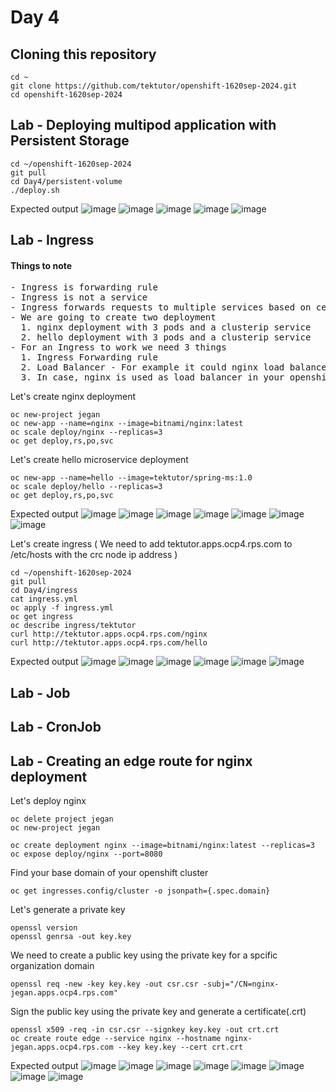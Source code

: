 # Day 4

## Cloning this repository
```
cd ~
git clone https://github.com/tektutor/openshift-1620sep-2024.git
cd openshift-1620sep-2024
```

## Lab - Deploying multipod application with Persistent Storage
```
cd ~/openshift-1620sep-2024
git pull
cd Day4/persistent-volume
./deploy.sh
```

Expected output
![image](https://github.com/user-attachments/assets/501f5c0d-abd7-448c-8a70-e67d269c6669)
![image](https://github.com/user-attachments/assets/f9ffcc92-80dc-4b38-9a8d-4b60f4d6394f)
![image](https://github.com/user-attachments/assets/c85bb351-acae-4535-8be7-24071f560c64)
![image](https://github.com/user-attachments/assets/ae896798-543d-4133-b33f-38fe5de6d0d2)
![image](https://github.com/user-attachments/assets/4880329e-6d10-4226-95a1-cfc01f56a61e)

## Lab - Ingress

#### Things to note
<pre>
- Ingress is forwarding rule
- Ingress is not a service
- Ingress forwards requests to multiple services based on certain rules like url path
- We are going to create two deployment 
  1. nginx deployment with 3 pods and a clusterip service
  2. hello deployment with 3 pods and a clusterip service
- For an Ingress to work we need 3 things
  1. Ingress Forwarding rule
  2. Load Balancer - For example it could nginx load balancer or HAProxy Load Balancer
  3. In case, nginx is used as load balancer in your openshift cluster then, your cluster should have a Nginx Ingress Controller.  Otherwise, you cluster should have a HAProxy Ingress Controller
</pre>

Let's create nginx deployment
```
oc new-project jegan
oc new-app --name=nginx --image=bitnami/nginx:latest
oc scale deploy/nginx --replicas=3
oc get deploy,rs,po,svc
```

Let's create hello microservice deployment
```
oc new-app --name=hello --image=tektutor/spring-ms:1.0
oc scale deploy/hello --replicas=3
oc get deploy,rs,po,svc
```

Expected output
![image](https://github.com/user-attachments/assets/26f218cb-1409-497e-acd6-cede01dbe572)
![image](https://github.com/user-attachments/assets/055a075e-68c9-4c7b-ae94-62d4da8de84e)
![image](https://github.com/user-attachments/assets/28ff4415-a017-48ab-983f-a7d0233b3dc7)
![image](https://github.com/user-attachments/assets/42d97edc-4929-4041-87fc-34f061c296a7)
![image](https://github.com/user-attachments/assets/4e03f5b6-c5ac-42d4-a24c-c54098021dd7)
![image](https://github.com/user-attachments/assets/956df887-d85d-45d4-965f-88cf1c2e6ccf)
![image](https://github.com/user-attachments/assets/ae7c108d-1dab-4f64-8cf3-7822deb75b5c)

Let's create ingress ( We need to add tektutor.apps.ocp4.rps.com to /etc/hosts with the crc node ip address )
```
cd ~/openshift-1620sep-2024
git pull
cd Day4/ingress
cat ingress.yml
oc apply -f ingress.yml
oc get ingress
oc describe ingress/tektutor
curl http://tektutor.apps.ocp4.rps.com/nginx
curl http://tektutor.apps.ocp4.rps.com/hello
```

Expected output
![image](https://github.com/user-attachments/assets/3928efb2-8853-430d-9ae0-583b2159241d)
![image](https://github.com/user-attachments/assets/ccba3603-9aeb-4b1c-bdad-3685088ae602)
![image](https://github.com/user-attachments/assets/f4443737-475c-41c5-9bef-e9e4ac1c37e9)
![image](https://github.com/user-attachments/assets/0fdfc101-6683-4ef6-9c5f-347c91af4148)
![image](https://github.com/user-attachments/assets/5a54ddd5-c064-4302-ae85-fbd83c605a21)
![image](https://github.com/user-attachments/assets/9ca5d60d-d649-4766-90f5-42f316bec604)

## Lab - Job

## Lab - CronJob

## Lab - Creating an edge route for nginx deployment
Let's deploy nginx 
```
oc delete project jegan
oc new-project jegan

oc create deployment nginx --image=bitnami/nginx:latest --replicas=3
oc expose deploy/nginx --port=8080
```

Find your base domain of your openshift cluster
```
oc get ingresses.config/cluster -o jsonpath={.spec.domain}
```

Let's generate a private key
```
openssl version
openssl genrsa -out key.key
```

We need to create a public key using the private key for a spcific organization domain
```
openssl req -new -key key.key -out csr.csr -subj="/CN=nginx-jegan.apps.ocp4.rps.com"
```
Sign the public key using the private key and generate a certificate(.crt)
```
openssl x509 -req -in csr.csr --signkey key.key -out crt.crt
oc create route edge --service nginx --hostname nginx-jegan.apps.ocp4.rps.com --key key.key --cert crt.crt
```

Expected output
![image](https://github.com/user-attachments/assets/c462cb7b-c1e3-427d-86b0-ee1fc0f0215a)
![image](https://github.com/user-attachments/assets/dd561b94-64f4-4969-97bc-1befc160ffde)
![image](https://github.com/user-attachments/assets/983fe2c3-9af6-4abc-a32d-0af591708d1a)
![image](https://github.com/user-attachments/assets/f445c57b-6c93-4000-9e6c-92a042b61b55)
![image](https://github.com/user-attachments/assets/36219510-0cbb-4049-9f1c-8b1cd9e3f8b5)
![image](https://github.com/user-attachments/assets/edff08db-8388-41fd-b4a5-1a245e33579d)
![image](https://github.com/user-attachments/assets/022ec62e-4c77-4d7c-9541-121cfadd401a)
![image](https://github.com/user-attachments/assets/f0c5e83a-9805-4c41-b153-3edfc72287e3)
